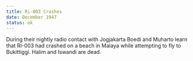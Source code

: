 ```yaml
---
title: Ri-003 Crashes 
date: December 1947 
status: ok
---
```

During their nightly radio contact with Jogjakarta Boedi and Muharto learn that RI-003 had crashed on a beach in Malaya while attempting to fly to Bukittiggi. Halim and Iswandi are dead. 